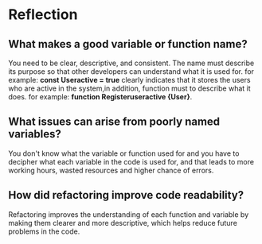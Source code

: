 # Reflection

## What makes a good variable or function name?

You need to be clear, descriptive, and consistent.
The name must describe its purpose so that other developers can
understand what it is used for. for example:
**const Useractive = true** clearly indicates that it stores the users
who are active in the system,in addition,  function must to describe
what it does. for example: **function Registeruseractive {User}**.

## What issues can arise from poorly named variables?

You don't know what the variable or function used for and you have to decipher
what each variable in the code is used for, and that leads to more working
hours, wasted resources and higher chance of errors.

## How did refactoring improve code readability?

Refactoring improves the understanding of each function and variable by making
them clearer and more descriptive, which helps reduce future problems in
the code.
